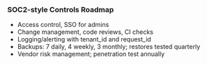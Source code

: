 ### SOC2-style Controls Roadmap

- Access control, SSO for admins
- Change management, code reviews, CI checks
- Logging/alerting with tenant_id and request_id
- Backups: 7 daily, 4 weekly, 3 monthly; restores tested quarterly
- Vendor risk management; penetration test annually

